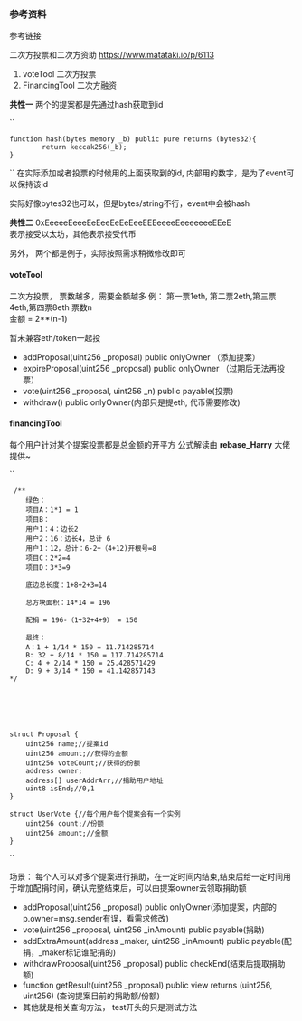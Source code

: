 ### 参考资料
参考链接

二次方投票和二次方资助
https://www.matataki.io/p/6113


1. voteTool 二次方投票
2. FinancingTool 二次方融资

**共性一**
两个的提案都是先通过hash获取到id

``

    function hash(bytes memory _b) public pure returns (bytes32){
	        return keccak256(_b);
    }
``
在实际添加或者投票的时候用的上面获取到的id, 内部用的数字，是为了event可以保持该id  

实际好像bytes32也可以，但是bytes/string不行，event中会被hash

**共性二**
0xEeeeeEeeeEeEeeEeEeEeeEEEeeeeEeeeeeeeEEeE  
表示接受以太坊，其他表示接受代币

另外， 两个都是例子，实际按照需求稍微修改即可

#### voteTool
    
二次方投票， 票数越多，需要金额越多
例： 第一票1eth, 第二票2eth,第三票4eth,第四票8eth
票数n  
金额 = 2**(n-1)  

暂未兼容eth/token一起投

- addProposal(uint256 _proposal) public onlyOwner （添加提案）
- expireProposal(uint256 _proposal) public onlyOwner （过期后无法再投票）
- vote(uint256 _proposal, uint256 _n) public payable(投票)
- withdraw() public onlyOwner(内部只是提eth, 代币需要修改)

#### financingTool
每个用户针对某个提案投票都是总金额的开平方
公式解读由 **rebase_Harry** 大佬提供~

``

	 /**
        绿色：
        项目A：1*1 = 1
        项目B：
        用户1：4：边长2
        用户2：16：边长4，总计 6
        用户1：12，总计：6-2+（4+12)开根号=8
        项目C：2*2=4
        项目D：3*3=9

        底边总长度：1+8+2+3=14

        总方块面积：14*14 = 196

        配捐 = 196-（1+32+4+9） = 150

        最终：
        A：1 + 1/14 * 150 = 11.714285714
        B: 32 + 8/14 * 150 = 117.714285714
        C: 4 + 2/14 * 150 = 25.428571429
        D: 9 + 3/14 * 150 = 41.142857143
	*/






    struct Proposal {
        uint256 name;//提案id
        uint256 amount;//获得的金额
        uint256 voteCount;//获得的份额
        address owner;
        address[] userAddrArr;//捐助用户地址
        uint8 isEnd;//0,1
    }

    struct UserVote {//每个用户每个提案会有一个实例
        uint256 count;//份额
        uint256 amount;//金额
    }

``

场景： 每个人可以对多个提案进行捐助，在一定时间内结束,结束后给一定时间用于增加配捐时间，确认完整结束后，可以由提案owner去领取捐助额

- addProposal(uint256 _proposal) public onlyOwner(添加提案，内部的p.owner=msg.sender有误，看需求修改)
- vote(uint256 _proposal, uint256 _inAmount) public payable(捐助)
- addExtraAmount(address _maker, uint256 _inAmount) public payable(配捐，_maker标记谁配捐的)
- withdrawProposal(uint256 _proposal) public checkEnd(结束后提取捐助额)
- function getResult(uint256 _proposal) public view returns (uint256, uint256) (查询提案目前的捐助额/份额)
- 其他就是相关查询方法， test开头的只是测试方法